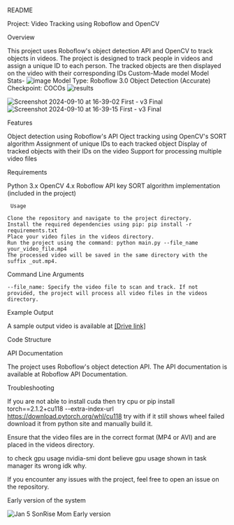 
README

Project: Video Tracking using Roboflow and OpenCV

Overview

This project uses Roboflow's object detection API and OpenCV to track objects in videos. The project is designed to track people in videos and assign a unique ID to each person. The tracked objects are then displayed on the video with their corresponding IDs
Custom-Made model
Model Stats-
![image](https://github.com/user-attachments/assets/eff706cc-c55b-493b-b59d-1bbbf236b6a8)
Model Type: Roboflow 3.0 Object Detection (Accurate)
Checkpoint: COCOs
![results](https://github.com/user-attachments/assets/6e03f2ce-8ed1-4b0f-9029-995f2d18ef30)

![Screenshot 2024-09-10 at 16-39-02 First - v3 Final](https://github.com/user-attachments/assets/fc3dbe45-2a0d-4bba-b127-49112f5bfba2)
![Screenshot 2024-09-10 at 16-39-15 First - v3 Final](https://github.com/user-attachments/assets/0d4fe931-2ff5-402b-9412-07b365de6e69)




Features

   Object detection using Roboflow's API
   Oject tracking using OpenCV's SORT algorithm
   Assignment of unique IDs to each tracked object
   Display of tracked objects with their IDs on the video
   Support for processing multiple video files

Requirements

   Python 3.x
   OpenCV 4.x
   Roboflow API key
   SORT algorithm implementation (included in the project)

     Usage

    Clone the repository and navigate to the project directory.
    Install the required dependencies using pip: pip install -r requirements.txt
    Place your video files in the videos directory.
    Run the project using the command: python main.py --file_name your_video_file.mp4 
    The processed video will be saved in the same directory with the suffix _out.mp4.

Command Line Arguments

    --file_name: Specify the video file to scan and track. If not provided, the project will process all video files in the videos directory.

Example Output

A sample output video is available at [[Drive link]](https://drive.google.com/drive/folders/1l0mmqzktha6Z5Mi82ijyJubSghCT0HJ5?usp=drive_link)

Code Structure


API Documentation

The project uses Roboflow's object detection API. The API documentation is available at Roboflow API Documentation.

Troubleshooting

If you are not able to install cuda then try cpu or pip install torch==2.1.2+cu118 --extra-index-url https://download.pytorch.org/whl/cu118 try with if it still shows wheel failed download it from python site and manually build it.

Ensure that the video files are in the correct format (MP4 or AVI) and are placed in the videos directory.

to check gpu usage 
nvidia-smi
dont believe gpu usage shown in task manager its wrong idk why.

If you encounter any issues with the project, feel free to open an issue on the repository.

Early version of the system


![Jan 5 SonRise Mom Early version](https://github.com/user-attachments/assets/1a480fbd-53e0-47ee-8ac4-007b5e4c3d4f)


